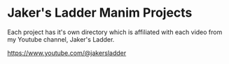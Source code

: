 # Jaker's Ladder Manim Projects

Each project has it's own directory which is affiliated with each video from my Youtube channel, Jaker's Ladder.

https://www.youtube.com/@jakersladder
